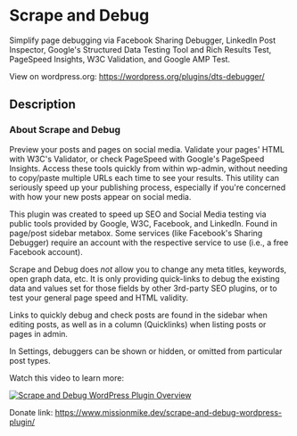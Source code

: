 # Scrape and Debug

Simplify page debugging via Facebook Sharing Debugger, LinkedIn Post Inspector, Google's Structured Data Testing Tool and Rich Results Test, PageSpeed Insights, W3C Validation, and Google AMP Test.

View on wordpress.org: https://wordpress.org/plugins/dts-debugger/

## Description

### About Scrape and Debug

Preview your posts and pages on social media. Validate your pages' HTML with W3C's Validator, or check PageSpeed with Google's PageSpeed Insights. Access these tools quickly from within wp-admin, without needing to copy/paste multiple URLs each time to see your results. This utility can seriously speed up your publishing process, especially if you're concerned with how your new posts appear on social media.

This plugin was created to speed up SEO and Social Media testing via public tools provided by Google, W3C, Facebook, and LinkedIn. Found in page/post sidebar metabox. Some services (like Facebook's Sharing Debugger) require an account with the respective service to use (i.e., a free Facebook account).

Scrape and Debug does *not* allow you to change any meta titles, keywords, open graph data, etc. It is only providing quick-links to debug the existing data and values set for those fields by other 3rd-party SEO plugins, or to test your general page speed and HTML validity.

Links to quickly debug and check posts are found in the sidebar when editing posts, as well as in a column (Quicklinks) when listing posts or pages in admin.

In Settings, debuggers can be shown or hidden, or omitted from particular post types.

Watch this video to learn more:

[![Scrape and Debug WordPress Plugin Overview](https://tools.missionmike.dev/video-placeholder-generator/thumbnails/fe1gcKVcX6o.jpg?width=1024)](https://www.youtube.com/watch?v=fe1gcKVcX6o "Scrape and Debug WordPress Plugin Overview - Click to Watch!")

Donate link: https://www.missionmike.dev/scrape-and-debug-wordpress-plugin/
